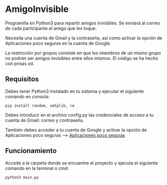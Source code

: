 # AmigoInvisible
Programilla en Python3 para repartir amigos invisibles. Se enviará al correo de cada participante el amigo que les toque.

Necesita una cuenta de Gmail y la contraseña, así como activar la opción de Aplicaciones poco seguras en la cuenta de Google.

La restricción por grupos consiste en que los miembros de un mismo grupo no podrán ser amigos invisibles entre ellos mismos.
El código se ha hecho con prisas xd.
## Requisitos
Debes tener Python3 instalado en tu sistema y ejecutar el siguiente comando en consola:
```console
pip install random, smtplib, re
```
Debes introducir en el archivo config.py las credenciales de acceso a tu cuenta de Gmail: correo y contraseña.

[](ejemplo_config.JPG)

También debes acceder a tu cuenta de Google y activar la opción de Aplicaciones poco seguras -->
  [Aplicaciones poco seguras](https://support.google.com/accounts/answer/6010255?hl=es)
## Funcionamiento
Accede a la carpeta donde se encuentre el proyecto y ejecuta el siguiente comando en la terminal o cmd:
```console
python3 main.py
```
